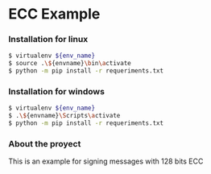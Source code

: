 # ECC Example

### Installation for linux

```sh
$ virtualenv ${env_name}
$ source .\${envname}\bin\activate
$ python -m pip install -r requeriments.txt
```

### Installation for windows

```sh
$ virtualenv ${env_name}
$ .\${envname}\Scripts\activate
$ python -m pip install -r requeriments.txt
```

### About the proyect

This is an example for signing messages with 128 bits ECC